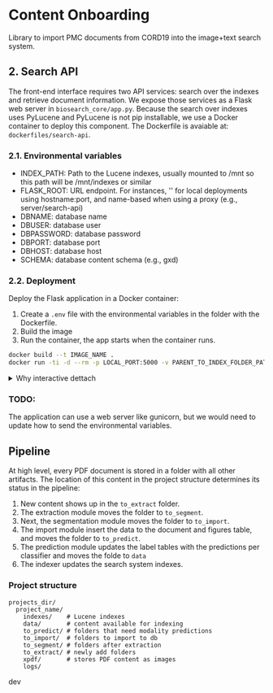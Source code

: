 # Content Onboarding

Library to import PMC documents from CORD19 into the image+text search system.

## 2. Search API

The front-end interface requires two API services: search over the indexes and
retrieve document information. We expose those services as a Flask web server
in `biosearch_core/app.py`. Because the search over indexes uses PyLucene and
PyLucene is not pip installable, we use a Docker container to deploy this component.
The Dockerfile is avaiable at: `dockerfiles/search-api`.

### 2.1. Environmental variables

- INDEX_PATH: Path to the Lucene indexes, usually mounted to /mnt so this path will be /mnt/indexes or similar
- FLASK_ROOT: URL endpoint. For instances, '' for local deployments using hostname:port, and name-based when using a proxy (e.g., server/search-api)
- DBNAME: database name
- DBUSER: database user
- DBPASSWORD: database password
- DBPORT: database port
- DBHOST: database host
- SCHEMA: database content schema (e.g., gxd)

### 2.2. Deployment

Deploy the Flask application in a Docker container:

1. Create a `.env` file with the environmental variables in the folder with the Dockerfile.
2. Build the image
3. Run the container, the app starts when the container runs.

```bash
docker build --t IMAGE_NAME .
docker run -ti -d --rm -p LOCAL_PORT:5000 -v PARENT_TO_INDEX_FOLDER_PATH:/mnt IMAGE_NAME:VERSION
```

<details>
  <summary>Why interactive dettach</summary>
  Without `-ti -d`, running the docker container starts Flask and then you cannot
  detach from the window using control P + Q. More details https://stackoverflow.com/questions/19688314/how-do-you-attach-and-detach-from-dockers-process.   
</details>

### TODO:

The application can use a web server like gunicorn, but we would need to update
how to send the environmental variables.

## Pipeline

At high level, every PDF document is stored in a folder with all other artifacts.
The location of this content in the project structure determines its status in
the pipeline:

1. New content shows up in the `to_extract` folder.
2. The extraction module moves the folder to `to_segment`.
3. Next, the segmentation module moves the folder to `to_import`.
4. The import module insert the data to the document and figures table, and moves the folder to `to_predict`.
5. The prediction module updates the label tables with the predictions per classifier and moves the folde to `data`
6. The indexer updates the search system indexes.

### Project structure

```
projects_dir/
  project_name/
    indexes/    # Lucene indexes
    data/       # content available for indexing
    to_predict/ # folders that need modality predictions
    to_import/  # folders to import to db
    to_segment/ # folders after extraction
    to_extract/ # newly add folders
    xpdf/       # stores PDF content as images
    logs/
```

dev
